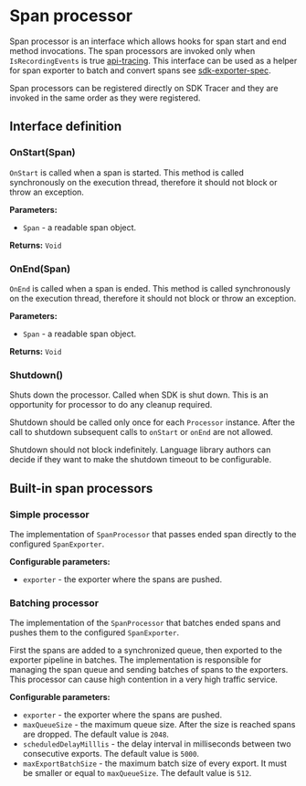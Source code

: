 # Span processor

Span processor is an interface which allows hooks for span start and end method invocations.
The span processors are invoked only when `IsRecordingEvents` is true [api-tracing](api-tracing.md#isrecordingevents). This interface can be used as a helper for span exporter to batch and convert spans see [sdk-exporter-spec](sdk-exporter.md).

Span processors can be registered directly on SDK Tracer and they are invoked in the same order as they were registered.

## Interface definition

### OnStart(Span)

`OnStart` is called when a span is started.
This method is called synchronously on the execution thread, therefore it should not block or throw an exception.

**Parameters:**

* `Span` - a readable span object.

**Returns:** `Void`

### OnEnd(Span)

`OnEnd` is called when a span is ended.
This method is called synchronously on the execution thread, therefore it should not block or throw an exception.

**Parameters:**

* `Span` - a readable span object.

**Returns:** `Void`

### Shutdown()

Shuts down the processor. Called when SDK is shut down. This is an opportunity for processor to do any cleanup required.

Shutdown should be called only once for each `Processor` instance. After the call to shutdown subsequent calls to `onStart` or `onEnd` are not allowed.

Shutdown should not block indefinitely. Language library authors can decide if they want to make the shutdown timeout to be configurable.

## Built-in span processors

### Simple processor

The implementation of `SpanProcessor` that passes ended span directly to the configured `SpanExporter`.

**Configurable parameters:**

* `exporter` - the exporter where the spans are pushed.

### Batching processor

The implementation of the `SpanProcessor` that batches ended spans and pushes them to the configured `SpanExporter`.

First the spans are added to a synchronized queue, then exported to the exporter pipeline in batches.
The implementation is responsible for managing the span queue and sending batches of spans to the exporters.
This processor can cause high contention in a very high traffic service.

**Configurable parameters:**

* `exporter` - the exporter where the spans are pushed.
* `maxQueueSize` - the maximum queue size. After the size is reached spans are dropped. The default value is `2048`.
* `scheduledDelayMilllis` - the delay interval in milliseconds between two consecutive exports. The default value is `5000`.
* `maxExportBatchSize` - the maximum batch size of every export. It must be smaller or equal to `maxQueueSize`. The default value is `512`.
